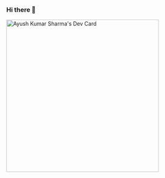 ### Hi there 👋

<!--
**pingayush/pingayush** is a ✨ _special_ ✨ repository because its `README.md` (this file) appears on your GitHub profile.

Here are some ideas to get you started:

- 🔭 I’m currently working on Python.

- 🌱 I’m currently learning C++ and Java

- 📫 How to reach me: Instagram: https://www.instagram.com/game_changer_mahi07/   , Twitter : https://twitter.com/ping_ayush 
-->
<a href="https://app.daily.dev/pingayush"><img src="https://api.daily.dev/devcards/df3bbd1f857848ccadf8081df174faa3.png?r=w6d" width="400" alt="Ayush Kumar Sharma's Dev Card"/></a>
